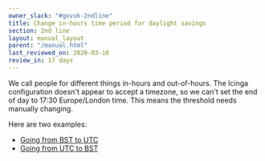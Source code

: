 ```yaml
---
owner_slack: "#govuk-2ndline"
title: Change in-hours time period for daylight savings
section: 2nd line
layout: manual_layout
parent: "/manual.html"
last_reviewed_on: 2020-03-10
review_in: 17 days
---
```


We call people for different things in-hours and out-of-hours.  The
Icinga configuration doesn't appear to accept a timezone, so we can't
set the end of day to 17:30 Europe/London time.  This means the
threshold needs manually changing.

Here are two examples:

- [Going from BST to UTC](https://github.com/alphagov/govuk-puppet/commit/1f9c585d9d2968fbf456bd88165cefe7cbb97337)
- [Going from UTC to BST](https://github.com/alphagov/govuk-puppet/commit/f30976df346af65bfb9bb46cdc5b2f59ccb4e4df)
